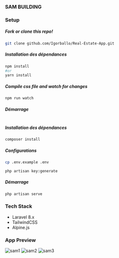 ### SAM BUILDING


### Setup

##### Fork or clone this repo!


```bash
git clone github.com/Igorballo/Real-Estate-App.git
```
##### Installation des dépendances

```bash
npm install
#or
yarn install
```
##### Compile css file and watch for changes

```bash
npm run watch
```

##### Démarrage

```bash

```

##### Installation des dépendances

```bash
composer install
```
##### Configurations

```bash
cp .env.example .env
```

```bash
php artisan key:generate
```

##### Démarrage

```bash
php artisan serve
```

### Tech Stack

* Laravel 8.x
* TailwindCSS
* Alpine.js

### App Preview
![sam1](https://user-images.githubusercontent.com/100389383/169608121-eba54f27-7edc-4ae2-ba7d-dba478d9bbaa.PNG)
![sam2](https://user-images.githubusercontent.com/100389383/169608217-22449d22-3048-4937-8de9-2854cdc262c6.PNG)
![sam3](https://user-images.githubusercontent.com/100389383/169608250-1dfff10f-9762-4d97-b4c0-79543b1b8cf0.PNG)



